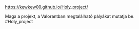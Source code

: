 https://kewkew00.github.io/Holy_project/

Maga a projekt, a Valorantban megtalálható pályákat mutatja be. #Holy_project 
